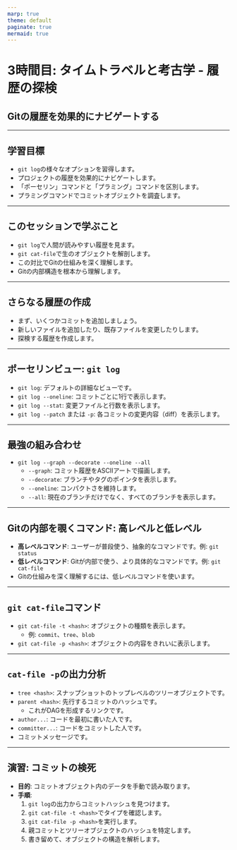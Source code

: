```yaml
---
marp: true
theme: default
paginate: true
mermaid: true
---
```

<script type="module">
import mermaid from 'https://cdn.jsdelivr.net/npm/mermaid@11.4.1/dist/mermaid.esm.min.mjs';
mermaid.initialize({ startOnLoad: true });
</script>

# 3時間目: タイムトラベルと考古学 - 履歴の探検

## Gitの履歴を効果的にナビゲートする

---

## 学習目標

*   `git log`の様々なオプションを習得します。
*   プロジェクトの履歴を効果的にナビゲートします。
*   「ポーセリン」コマンドと「プラミング」コマンドを区別します。
*   プラミングコマンドでコミットオブジェクトを調査します。

---

## このセッションで学ぶこと

*   `git log`で人間が読みやすい履歴を見ます。
*   `git cat-file`で生のオブジェクトを解剖します。
*   この対比でGitの仕組みを深く理解します。
*   Gitの内部構造を根本から理解します。

---

## さらなる履歴の作成

*   まず、いくつかコミットを追加しましょう。
*   新しいファイルを追加したり、既存ファイルを変更したりします。
*   探検する履歴を作成します。

---

## ポーセリンビュー: `git log`

*   `git log`: デフォルトの詳細なビューです。
*   `git log --oneline`: コミットごとに1行で表示します。
*   `git log --stat`: 変更ファイルと行数を表示します。
*   `git log --patch` または `-p`: 各コミットの変更内容（diff）を表示します。

---

## 最強の組み合わせ

*   `git log --graph --decorate --oneline --all`
    *   `--graph`: コミット履歴をASCIIアートで描画します。
    *   `--decorate`: ブランチやタグのポインタを表示します。
    *   `--oneline`: コンパクトさを維持します。
    *   `--all`: 現在のブランチだけでなく、すべてのブランチを表示します。

---

## Gitの内部を覗くコマンド: 高レベルと低レベル

*   **高レベルコマンド**: ユーザーが普段使う、抽象的なコマンドです。例: `git status`
*   **低レベルコマンド**: Gitが内部で使う、より具体的なコマンドです。例: `git cat-file`
*   Gitの仕組みを深く理解するには、低レベルコマンドを使います。

---

## `git cat-file`コマンド

*   `git cat-file -t <hash>`: オブジェクトの種類を表示します。
    *   例: `commit`、`tree`、`blob`
*   `git cat-file -p <hash>`: オブジェクトの内容をきれいに表示します。

---

## `cat-file -p`の出力分析

*   `tree <hash>`: スナップショットのトップレベルのツリーオブジェクトです。
*   `parent <hash>`: 先行するコミットのハッシュです。
    *   これがDAGを形成するリンクです。
*   `author...`: コードを最初に書いた人です。
*   `committer...`: コードをコミットした人です。
*   コミットメッセージです。

---

## 演習: コミットの検死

*   **目的**: コミットオブジェクト内のデータを手動で読み取ります。
*   **手順**:
    1.  `git log`の出力からコミットハッシュを見つけます。
    2.  `git cat-file -t <hash>`でタイプを確認します。
    3.  `git cat-file -p <hash>`を実行します。
    4.  親コミットとツリーオブジェクトのハッシュを特定します。
    5.  書き留めて、オブジェクトの構造を解析します。
